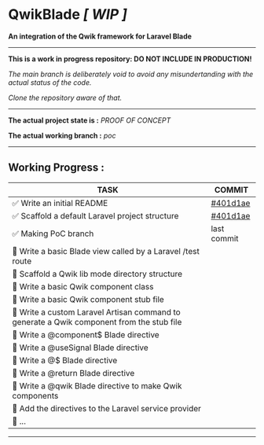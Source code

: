 # QwikBlade *[ WIP ]*
**An integration of the Qwik framework for Laravel Blade**

---

**This is a work in progress repository: DO NOT INCLUDE IN PRODUCTION!**

*The main branch is deliberately void to avoid any misundertanding with the actual status of the code.*

*Clone the repository aware of that.*

---

**The actual project state is :** *PROOF OF CONCEPT*

**The actual working branch :** *poc*

---

## Working Progress :
| TASK | COMMIT |
| ---- | ------ |
| :white_check_mark: Write an initial README | [#401d1ae](https://github.com/peverelli-andrea/qwikblade/commit/401d1ae3f63be69de7bb68b9539def250b54834e) |
| :white_check_mark: Scaffold a default Laravel project structure | [#401d1ae](https://github.com/peverelli-andrea/qwikblade/commit/401d1ae3f63be69de7bb68b9539def250b54834e) |
| :white_check_mark: Making PoC branch | last commit |
| :white_square_button: Write a basic Blade view called by a Laravel /test route | |
| :white_square_button: Scaffold a Qwik lib mode directory structure| |
| :white_square_button: Write a basic Qwik component class | |
| :white_square_button: Write a basic Qwik component stub file | |
| :white_square_button: Write a custom Laravel Artisan command to generate a Qwik component from the stub file | |
| :white_square_button: Write a @component$ Blade directive | |
| :white_square_button: Write a @useSignal Blade directive | |
| :white_square_button: Write a @$ Blade directive | |
| :white_square_button: Write a @return Blade directive | |
| :white_square_button: Write a @qwik Blade directive to make Qwik components | |
| :white_square_button: Add the directives to the Laravel service provider | |
| :white_square_button: ... | |

---
